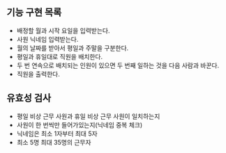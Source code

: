 ## 기능 구현 목록

- 배정할 월과 시작 요일을 입력받는다.
- 사원 닉네임 입력받는다.
- 월의 날짜를 받아서 평일과 주말을 구분한다.
- 평일과 휴일대로 직원을 배치한다.
- 두 번 연속으로 배치되는 인원이 있으면 두 번째 일하는 것을 다음 사람과 바꾼다.
- 직원을 출력한다.

## 유효성 검사

- 평일 비상 근무 사원과 휴일 비상 근무 사원이 일치하는지
- 사원이 한 번씩만 들어가있는지(닉네임 중복 체크)
- 닉네임은 최소 1자부터 최대 5자
- 최소 5명 최대 35명의 근무자